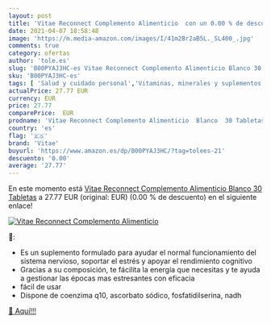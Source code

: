 ```yaml
---
layout: post
title: 'Vitae Reconnect Complemento Alimenticio  con un 0.00 % de descuento'
date: 2021-04-07 18:58:48
image: 'https://m.media-amazon.com/images/I/41m2Br2aB5L._SL400_.jpg'
comments: true
category: ofertas
author: 'tole.es'
slug: 'B00PYAJ3HC-es Vitae Reconnect Complemento Alimenticio Blanco 30 Tabletas'
sku: 'B00PYAJ3HC-es'
tags: [ 'Salud y cuidado personal','Vitaminas, minerales y suplementos en medicamentos, remedios y suplementos dietéticos','alimenticio','complemento','vitae', ]
actualPrice: 27.77 EUR
currency: EUR
price: 27.77
comparePrice:  EUR
prodname: 'Vitae Reconnect Complemento Alimenticio  Blanco  30 Tabletas'
country: 'es'
flag: '🇪🇸'
brand: 'Vitae'
buyurl: 'https://www.amazon.es/dp/B00PYAJ3HC/?tag=tolees-21'
descuento: '0.00'
average: '27.77'
---
```


En este momento está [Vitae Reconnect Complemento Alimenticio  Blanco  30 Tabletas](https://www.amazon.es/dp/B00PYAJ3HC/?tag=tolees-21) a 27.77 EUR (original:  EUR) (0.00 %  de descuento) en el siguiente enlace!

[![Vitae Reconnect Complemento Alimenticio ](https://m.media-amazon.com/images/I/41m2Br2aB5L._SL400_.jpg)](https://www.amazon.es/dp/B00PYAJ3HC/?tag=tolees-21)

🔎:

- Es un suplemento formulado para ayudar el normal funcionamiento del sistema nervioso, soportar el estrés y apoyar el rendimiento cognitivo
- Gracias a su composición, te fácilita la energía que necesitas y te ayuda a gestionar las épocas mas estresantes con eficacia
- fácil de usar
- Dispone de coenzima q10, ascorbato sódico, fosfatidilserina, nadh

[🛒 Aquí!!!](https://www.amazon.es/dp/B00PYAJ3HC/?tag=tolees-21)
